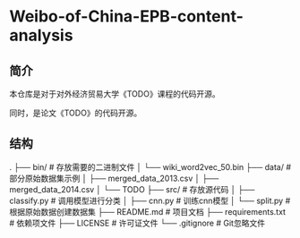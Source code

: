 # Weibo-of-China-EPB-content-analysis

## 简介
本仓库是对于对外经济贸易大学《TODO》课程的代码开源。

同时，是论文《TODO》的代码开源。

## 结构

.
├── bin/                    # 存放需要的二进制文件
│   └── wiki_word2vec_50.bin
├── data/                   # 部分原始数据集示例
│   ├── merged_data_2013.csv
│   ├── merged_data_2014.csv
│   └── TODO
├── src/                    # 存放源代码
│   ├── classify.py         # 调用模型进行分类
│   ├── cnn.py              # 训练cnn模型
│   └── split.py            # 根据原始数据创建数据集
├── README.md               # 项目文档
├── requirements.txt        # 依赖项文件
├── LICENSE                 # 许可证文件
└── .gitignore              # Git忽略文件




